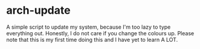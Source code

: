 # arch-update
A simple script to update my system, because I'm too lazy to type everything out.
Honestly, I do not care if you change the colours up.
Please note that this is my first time doing this and I have yet to learn A LOT.
